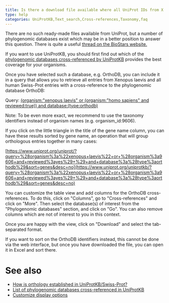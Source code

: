 ```yaml
---
title: Is there a download file available where all UniProt IDs from X.laevis are matched to their human equivalents (homologs)? How can I obtain an ortholog mapping of human proteins to S.pombe proteins?
type: help
categories: UniProtKB,Text_search,Cross-references,Taxonomy,faq
---
```


There are no such ready-made files available from UniProt, but a number of phylogenomic databases exist which may be in a better position to answer this question. There is quite a useful [thread on the BioStars website.](http://www.biostars.org/p/7568/)

If you want to use UniProtKB, you should first find out which of the [phylogenomic databases cross-referenced by UniProtKB](https://www.uniprot.org/database/?query=category:%22Phylogenomic+databases%22) provides the best coverage for your organisms.

Once you have selected such a database, e.g. OrthoDB, you can include it in a query that allows you to retrieve all entries from Xenopus laevis and all human Swiss-Prot entries with a cross-reference to the phylogenomic database OrthoDB:

Query: [(organism:"xenopus laevis" or (organism:"homo sapiens" and reviewed:true)) and database:(type:orthodb)](https://www.uniprot.org/uniprotkb/?query=%28organism%3a%22xenopus+laevis%22+or+%28organism%3a%22homo+sapiens%22+and+reviewed%3ayes%29+%29+and+database%3a%28type%3aorthodb%29)

Note: To be even more exact, we recommend to use the taxonomy identifiers instead of organism names (e.g. organism_id:9606).

If you click on the little triangle in the title of the gene name column, you can have these results sorted by gene name, an operation that will group orthologous entries together in many cases:

[https://www.uniprot.org/uniprot/?query=%28organism%3a%22xenopus+laevis%22+or+%28organism%3a9606+and+reviewed%3ayes%29+%29+and+database%3a%28type%3aorthodb%29&sort=genes&desc=no](https://www.uniprot.org/uniprotkb/?query=%28organism%3a%22xenopus+laevis%22+or+%28organism%3a9606+and+reviewed%3ayes%29+%29+and+database%3a%28type%3aorthodb%29&sort=genes&desc=no)

You can customize the table view and add columns for the OrthoDB cross-references. To do this, click on "Columns", go to "Cross-references" and click on "More". Then select the database(s) of interest from the "Phylogenomic databases" section, and click on "Go". You can also remove columns which are not of interest to you in this context.

Once you are happy with the view, click on "Download" and select the tab-separated format.

If you want to sort on the OrthoDB identifiers instead, this cannot be done via the web interface, but once you have downloaded the file, you can open it in Excel and sort there.

# See also

- [How is orthology established in UniProtKB/Swiss-Prot?](https://www.uniprot.org/help/orthology)
- [List of phylogenomic databases cross-referenced in UniProtKB](https://www.uniprot.org/database/?query=category:%22Phylogenomic+databases%22)
- [Customize display options](https://www.uniprot.org/help/customize)
